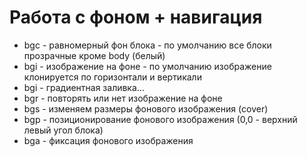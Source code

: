 # Работа с фоном + навигация
- bgc - равномерный фон блока - по умолчанию все блоки прозрачные кроме body (белый)
- bgi - изображение на фоне - по умолчанию изображение клонируется по горизонтали и вертикали
- bgi - градиентная заливка...
- bgr - повторять или нет изображение на фоне
- bgs - изменяем размеры фонового изображения (cover)
- bgp - позиционирование фонового изображения (0,0 - верхний левый угол блока)
- bga - фиксация фонового изображения
